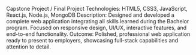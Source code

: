 Capstone Project / Final Project
Technologies: HTML5, CSS3, JavaScript, React.js, Node.js, MongoDB
Description:
Designed and developed a complete web application integrating all skills learned during the Bachelor program. Focused on responsive design, UI/UX, interactive features, and end-to-end functionality.
Outcome:
Polished, professional web application ready to present to employers, showcasing full-stack capabilities and attention to detail.
